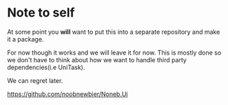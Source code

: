 # Note to self

At some point you **will** want to put this into a separate repository and make it a package.

For now though it works and we will leave it for now. This is mostly done so we don't have to think about how we want to handle third party dependencies(i.e UniTask). 

We can regret later.

https://github.com/noobnewbier/Noneb.Ui